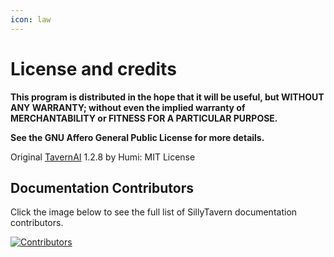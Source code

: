 ```yaml
---
icon: law
---
```


# License and credits

**This program is distributed in the hope that it will be useful, but WITHOUT ANY WARRANTY; without even the implied warranty of MERCHANTABILITY or FITNESS FOR A PARTICULAR PURPOSE.**

**See the GNU Affero General Public License for more details.**

Original [TavernAI](https://github.com/TavernAI/TavernAI) 1.2.8 by Humi: MIT License

## Documentation Contributors

Click the image below to see the full list of SillyTavern documentation contributors.

[![Contributors](https://contrib.rocks/image?repo=SillyTavern/SillyTavern-Docs)](https://github.com/SillyTavern/SillyTavern-Docs/graphs/contributors)
